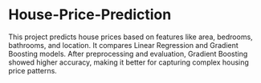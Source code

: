 # House-Price-Prediction
This project predicts house prices based on features like area, bedrooms, bathrooms, and location. It compares Linear Regression and Gradient Boosting models. After preprocessing and evaluation, Gradient Boosting showed higher accuracy, making it better for capturing complex housing price patterns.
